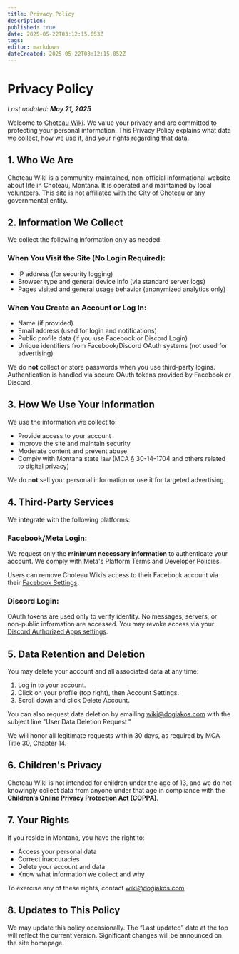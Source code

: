 ```yaml
---
title: Privacy Policy
description: 
published: true
date: 2025-05-22T03:12:15.053Z
tags: 
editor: markdown
dateCreated: 2025-05-22T03:12:15.052Z
---
```


# Privacy Policy
*Last updated: **May 21, 2025***

Welcome to [Choteau Wiki](https://choteau.wiki). We value your privacy and are committed to protecting your personal information. This Privacy Policy explains what data we collect, how we use it, and your rights regarding that data.

## 1. Who We Are
Choteau Wiki is a community-maintained, non-official informational website about life in Choteau, Montana. It is operated and maintained by local volunteers. This site is not affiliated with the City of Choteau or any governmental entity.

## 2. Information We Collect
We collect the following information only as needed:

### When You Visit the Site (No Login Required):
- IP address (for security logging)
- Browser type and general device info (via standard server logs)
- Pages visited and general usage behavior (anonymized analytics only)
### When You Create an Account or Log In:
- Name (if provided)
- Email address (used for login and notifications)
- Public profile data (if you use Facebook or Discord Login)
- Unique identifiers from Facebook/Discord OAuth systems (not used for advertising)

We do **not** collect or store passwords when you use third-party logins. Authentication is handled via secure OAuth tokens provided by Facebook or Discord.

## 3. How We Use Your Information
We use the information we collect to:

- Provide access to your account
- Improve the site and maintain security
- Moderate content and prevent abuse
- Comply with Montana state law (MCA § 30-14-1704 and others related to digital privacy)

We do **not** sell your personal information or use it for targeted advertising.

## 4. Third-Party Services
We integrate with the following platforms:

### Facebook/Meta Login:
We request only the **minimum necessary information** to authenticate your account. We comply with Meta's Platform Terms and Developer Policies.

Users can remove Choteau Wiki’s access to their Facebook account via their [Facebook Settings](https://www.facebook.com/settings?tab=applications).

### Discord Login:
OAuth tokens are used only to verify identity. No messages, servers, or non-public information are accessed. You may revoke access via your [Discord Authorized Apps settings](https://discord.com/developers/applications).

## 5. Data Retention and Deletion
You may delete your account and all associated data at any time:

1. Log in to your account.
2. Click on your profile (top right), then Account Settings.
3. Scroll down and click Delete Account.

You can also request data deletion by emailing [wiki@dogiakos.com](mailto:wiki@dogiakos.com) with the subject line "User Data Deletion Request."

We will honor all legitimate requests within 30 days, as required by MCA Title 30, Chapter 14.

## 6. Children's Privacy
Choteau Wiki is not intended for children under the age of 13, and we do not knowingly collect data from anyone under that age in compliance with the **Children’s Online Privacy Protection Act (COPPA)**.

## 7. Your Rights
If you reside in Montana, you have the right to:

- Access your personal data
- Correct inaccuracies
- Delete your account and data
- Know what information we collect and why

To exercise any of these rights, contact [wiki@dogiakos.com](wiki@dogiakos.com).

## 8. Updates to This Policy
We may update this policy occasionally. The “Last updated” date at the top will reflect the current version. Significant changes will be announced on the site homepage.
